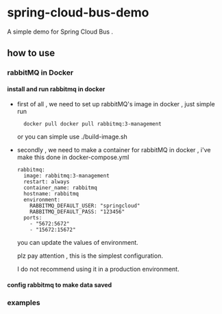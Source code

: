 # spring-cloud-bus-demo
A simple demo for Spring Cloud Bus . 

## how to use 

### rabbitMQ in Docker 

#### install and run rabbitmq in docker 

* first of all , we need to set up rabbitMQ's image in docker , just simple run 

        docker pull docker pull rabbitmq:3-management
        
    or you can simple use ./build-image.sh
    
* secondly , we need to make a container for rabbitMQ in docker , i've make this done in docker-compose.yml

      rabbitmq:
        image: rabbitmq:3-management
        restart: always
        container_name: rabbitmq
        hostname: rabbitmq
        environment:
          RABBITMQ_DEFAULT_USER: "springcloud"
          RABBITMQ_DEFAULT_PASS: "123456"
        ports:
          - "5672:5672"
          - "15672:15672"

    you can update the values of environment.
    
    plz pay attention , this is the simplest configuration. 
    
    I do not recommend using it in a production environment.          

#### config rabbitmq to make data saved 



### examples 



